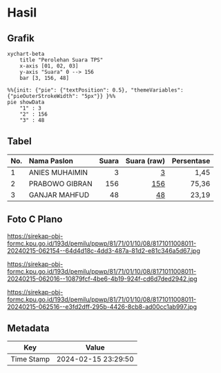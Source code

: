 # Hasil

## Grafik

```mermaid
xychart-beta
    title "Perolehan Suara TPS"
    x-axis [01, 02, 03]
    y-axis "Suara" 0 --> 156
    bar [3, 156, 48]
```

```mermaid
%%{init: {"pie": {"textPosition": 0.5}, "themeVariables": {"pieOuterStrokeWidth": "5px"}} }%%
pie showData
    "1" : 3
    "2" : 156
    "3" : 48
```

## Tabel

| No. | Nama Paslon    | Suara | Suara (raw) | Persentase |
|:--- |:-------------- | -----:| -----------:| ----------:|
| 1   | ANIES MUHAIMIN | 3     | [3][p-1]    | 1,45       |
| 2   | PRABOWO GIBRAN | 156   | [156][p-2]  | 75,36      |
| 3   | GANJAR MAHFUD  | 48    | [48][p-3]   | 23,19      |


[p-1]: https://github.com/gigit-pemilu/pemilu-2024-81-maluku/blob/main/pilpres/hitung-suara/sub/81-maluku/sub/71-kota-ambon/sub/01-nusaniwe/sub/1008-benteng/sub/011-tps/sub/paslon-1.txt
[p-2]: https://github.com/gigit-pemilu/pemilu-2024-81-maluku/blob/main/pilpres/hitung-suara/sub/81-maluku/sub/71-kota-ambon/sub/01-nusaniwe/sub/1008-benteng/sub/011-tps/sub/paslon-2.txt
[p-3]: https://github.com/gigit-pemilu/pemilu-2024-81-maluku/blob/main/pilpres/hitung-suara/sub/81-maluku/sub/71-kota-ambon/sub/01-nusaniwe/sub/1008-benteng/sub/011-tps/sub/paslon-3.txt

## Foto C Plano

https://sirekap-obj-formc.kpu.go.id/193d/pemilu/ppwp/81/71/01/10/08/8171011008011-20240215-062154--64d4d18c-4dd3-487a-81d2-e81c346a5d67.jpg

https://sirekap-obj-formc.kpu.go.id/193d/pemilu/ppwp/81/71/01/10/08/8171011008011-20240215-062016--10879fcf-4be6-4b19-924f-cd6d7ded2942.jpg

https://sirekap-obj-formc.kpu.go.id/193d/pemilu/ppwp/81/71/01/10/08/8171011008011-20240215-062516--e3fd2dff-295b-4426-8cb8-ad00cc1ab997.jpg


## Metadata

| Key        | Value               |
| ---------- | ------------------- |
| Time Stamp | 2024-02-15 23:29:50 |



